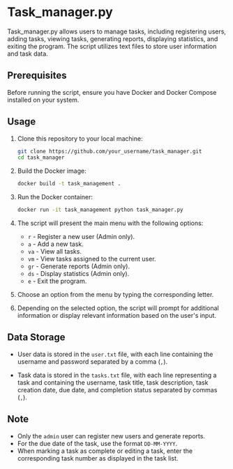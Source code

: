 # Task_manager.py

Task_manager.py  allows users to manage tasks, including registering users, adding tasks, viewing tasks, generating reports, displaying statistics, and exiting the program. The script utilizes text files to store user information and task data.

## Prerequisites

Before running the script, ensure you have Docker and Docker Compose installed on your system.

## Usage

1. Clone this repository to your local machine:

   ```bash
   git clone https://github.com/your_username/task_manager.git
   cd task_manager
   ```

2. Build the Docker image:

   ```bash
   docker build -t task_management .
   ```

3. Run the Docker container:

   ```bash
   docker run -it task_management python task_manager.py
   ```

4. The script will present the main menu with the following options:

   - `r` - Register a new user (Admin only).
   - `a` - Add a new task.
   - `va` - View all tasks.
   - `vm` - View tasks assigned to the current user.
   - `gr` - Generate reports (Admin only).
   - `ds` - Display statistics (Admin only).
   - `e` - Exit the program.

5. Choose an option from the menu by typing the corresponding letter.

6. Depending on the selected option, the script will prompt for additional information or display relevant information based on the user's input.

## Data Storage

- User data is stored in the `user.txt` file, with each line containing the username and password separated by a comma (`,`).

- Task data is stored in the `tasks.txt` file, with each line representing a task and containing the username, task title, task description, task creation date, due date, and completion status separated by commas (`,`).

## Note

- Only the `admin` user can register new users and generate reports.
- For the due date of the task, use the format `DD-MM-YYYY`.
- When marking a task as complete or editing a task, enter the corresponding task number as displayed in the task list.

